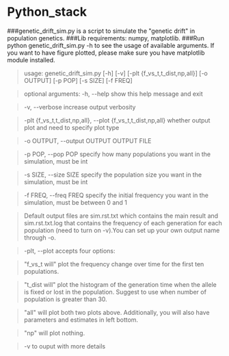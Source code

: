 # Python_stack
###genetic_drift_sim.py is a script to simulate the "genetic drift" in population genetics.
###Lib requirements: numpy, matplotlib.
###Run python genetic_drift_sim.py -h to see the usage of available arguments. If you want to have figure plotted, please make sure you have matplotlib module installed.
>usage: genetic_drift_sim.py [-h] [-v] [-plt {f_vs_t,t_dist,np,all}]
>                           [-o OUTPUT] [-p POP] [-s SIZE] [-f FREQ]

>optional arguments:
>  -h, --help            show this help message and exit

>  -v, --verbose         increase output verbosity

>  -plt {f_vs_t,t_dist,np,all}, --plot {f_vs_t,t_dist,np,all}
>                        whether output plot and need to specify plot type

>  -o OUTPUT, --output OUTPUT
>                        OUTPUT FILE

>  -p POP, --pop POP     specify how many populations you want in the
>                        simulation, must be int

>  -s SIZE, --size SIZE  specify the population size you want in the
>                        simulation, must be int

>  -f FREQ, --freq FREQ  specify the initial frequency you want in the
>                        simulation, must be between 0 and 1

 
>Default output files are sim.rst.txt which contains the main result and sim.rst.txt.log that contains the frequency of each generation for each population (need to turn on -v).You can set up your own output name through -o.

>-plt, --plot accepts four options:

>"f_vs_t will" plot the frequency change over time for the first ten populations.

>"t_dist will" plot the histogram of the generation time when the allele is fixed or lost in the population. Suggest to use when number of population is greater than 30.

>"all" will plot both two plots above. Additionally, you will also have parameters and estimates in left bottom.

>"np" will plot nothing.

>-v to ouput with more details
